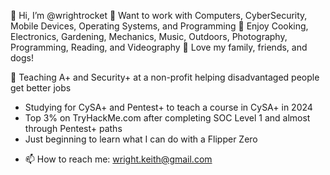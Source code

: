 👋 Hi, I’m @wrightrocket
👀 Want to work with Computers, CyberSecurity, Mobile Devices, Operating Systems, and Programming
👀 Enjoy Cooking, Electronics, Gardening, Mechanics, Music, Outdoors, Photography, Programming, Reading, and Videography
👀 Love my family, friends, and dogs!
 
🌱 Teaching A+ and Security+ at a non-profit helping disadvantaged people get better jobs
  * Studying for CySA+ and Pentest+ to teach a course in CySA+ in 2024
  * Top 3% on TryHackMe.com after completing SOC Level 1 and almost through Pentest+ paths
  * Just beginning to learn what I can do with a Flipper Zero
- 📫 How to reach me: wright.keith@gmail.com

<!---
wrightrocket/wrightrocket is a ✨ special ✨ repository because its `README.md` (this file) appears on your GitHub profile.
You can click the Preview link to take a look at your changes.
--->
